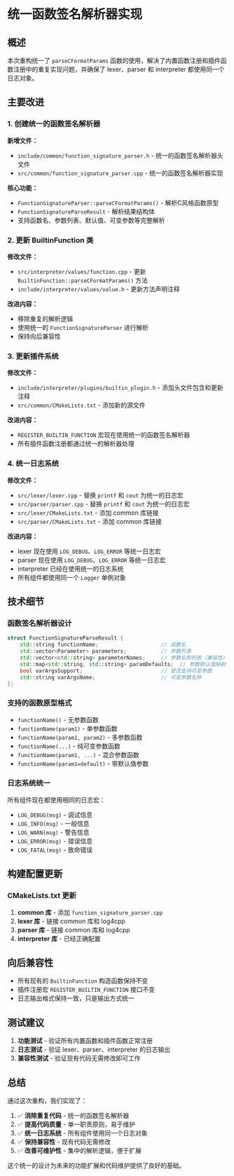 # 统一函数签名解析器实现

## 概述

本次重构统一了 `parseCFormatParams` 函数的使用，解决了内置函数注册和插件函数注册中的重复实现问题，并确保了 lexer、parser 和 interpreter 都使用同一个日志对象。

## 主要改进

### 1. 创建统一的函数签名解析器

**新增文件：**
- `include/common/function_signature_parser.h` - 统一的函数签名解析器头文件
- `src/common/function_signature_parser.cpp` - 统一的函数签名解析器实现

**核心功能：**
- `FunctionSignatureParser::parseCFormatParams()` - 解析C风格函数原型
- `FunctionSignatureParseResult` - 解析结果结构体
- 支持函数名、参数列表、默认值、可变参数等完整解析

### 2. 更新 BuiltinFunction 类

**修改文件：**
- `src/interpreter/values/function.cpp` - 更新 `BuiltinFunction::parseCFormatParams()` 方法
- `include/interpreter/values/value.h` - 更新方法声明注释

**改进内容：**
- 移除重复的解析逻辑
- 使用统一的 `FunctionSignatureParser` 进行解析
- 保持向后兼容性

### 3. 更新插件系统

**修改文件：**
- `include/interpreter/plugins/builtin_plugin.h` - 添加头文件包含和更新注释
- `src/common/CMakeLists.txt` - 添加新的源文件

**改进内容：**
- `REGISTER_BUILTIN_FUNCTION` 宏现在使用统一的函数签名解析器
- 所有插件函数注册都通过统一的解析器处理

### 4. 统一日志系统

**修改文件：**
- `src/lexer/lexer.cpp` - 替换 `printf` 和 `cout` 为统一的日志宏
- `src/parser/parser.cpp` - 替换 `printf` 和 `cout` 为统一的日志宏
- `src/lexer/CMakeLists.txt` - 添加 common 库链接
- `src/parser/CMakeLists.txt` - 添加 common 库链接

**改进内容：**
- lexer 现在使用 `LOG_DEBUG`、`LOG_ERROR` 等统一日志宏
- parser 现在使用 `LOG_DEBUG`、`LOG_ERROR` 等统一日志宏
- interpreter 已经在使用统一的日志系统
- 所有组件都使用同一个 `Logger` 单例对象

## 技术细节

### 函数签名解析器设计

```cpp
struct FunctionSignatureParseResult {
    std::string functionName;                    // 函数名
    std::vector<Parameter> parameters;           // 参数列表
    std::vector<std::string> parameterNames;     // 参数名称列表（兼容性）
    std::map<std::string, std::string> paramDefaults;  // 参数默认值映射
    bool varArgsSupport;                         // 是否支持可变参数
    std::string varArgsName;                     // 可变参数名称
};
```

### 支持的函数原型格式

- `functionName()` - 无参数函数
- `functionName(param1)` - 单参数函数
- `functionName(param1, param2)` - 多参数函数
- `functionName(...)` - 纯可变参数函数
- `functionName(param1, ...)` - 混合参数函数
- `functionName(param1=default)` - 带默认值参数

### 日志系统统一

所有组件现在都使用相同的日志宏：
- `LOG_DEBUG(msg)` - 调试信息
- `LOG_INFO(msg)` - 一般信息
- `LOG_WARN(msg)` - 警告信息
- `LOG_ERROR(msg)` - 错误信息
- `LOG_FATAL(msg)` - 致命错误

## 构建配置更新

### CMakeLists.txt 更新

1. **common 库** - 添加 `function_signature_parser.cpp`
2. **lexer 库** - 链接 common 库和 log4cpp
3. **parser 库** - 链接 common 库和 log4cpp
4. **interpreter 库** - 已经正确配置

## 向后兼容性

- 所有现有的 `BuiltinFunction` 构造函数保持不变
- 插件注册宏 `REGISTER_BUILTIN_FUNCTION` 接口不变
- 日志输出格式保持一致，只是输出方式统一

## 测试建议

1. **功能测试** - 验证所有内置函数和插件函数正常注册
2. **日志测试** - 验证 lexer、parser、interpreter 的日志输出
3. **兼容性测试** - 验证现有代码无需修改即可工作

## 总结

通过这次重构，我们实现了：

1. ✅ **消除重复代码** - 统一的函数签名解析器
2. ✅ **提高代码质量** - 单一职责原则，易于维护
3. ✅ **统一日志系统** - 所有组件使用同一个日志对象
4. ✅ **保持兼容性** - 现有代码无需修改
5. ✅ **改善可维护性** - 集中的解析逻辑，便于扩展

这个统一的设计为未来的功能扩展和代码维护提供了良好的基础。
